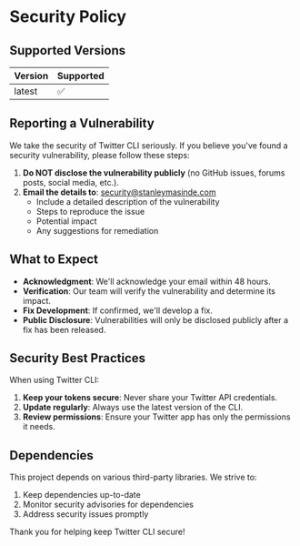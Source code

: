 # Security Policy

## Supported Versions

| Version | Supported          |
| ------- | ------------------ |
| latest  | :white_check_mark: |

## Reporting a Vulnerability

We take the security of Twitter CLI seriously. If you believe you've found a security vulnerability, please follow these steps:

1. **Do NOT disclose the vulnerability publicly** (no GitHub issues, forums posts, social media, etc.).
2. **Email the details to**: [security@stanleymasinde.com](mailto:security@stanleymasinde.com)
   - Include a detailed description of the vulnerability
   - Steps to reproduce the issue
   - Potential impact
   - Any suggestions for remediation

## What to Expect

- **Acknowledgment**: We'll acknowledge your email within 48 hours.
- **Verification**: Our team will verify the vulnerability and determine its impact.
- **Fix Development**: If confirmed, we'll develop a fix.
- **Public Disclosure**: Vulnerabilities will only be disclosed publicly after a fix has been released.

## Security Best Practices

When using Twitter CLI:

1. **Keep your tokens secure**: Never share your Twitter API credentials.
2. **Update regularly**: Always use the latest version of the CLI.
3. **Review permissions**: Ensure your Twitter app has only the permissions it needs.

## Dependencies

This project depends on various third-party libraries. We strive to:

1. Keep dependencies up-to-date
2. Monitor security advisories for dependencies
3. Address security issues promptly

Thank you for helping keep Twitter CLI secure!
